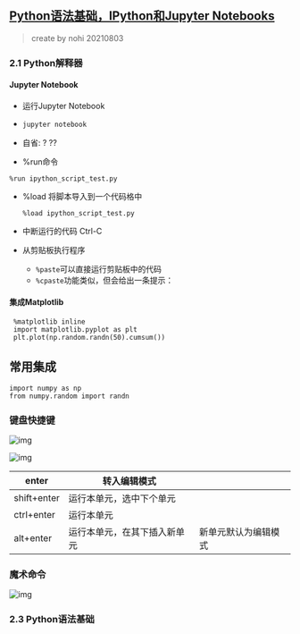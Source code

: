 ## [ Python语法基础，IPython和Jupyter Notebooks](https://www.jianshu.com/p/fc93e943e94a)

> create by nohi 20210803



### 2.1 Python解释器

#### Jupyter Notebook

*  运行Jupyter Notebook

* ```csharp
  jupyter notebook
  ```

* 自省:  ?     ??

*  %run命令

  ```
  %run ipython_script_test.py
  ```

* %load 将脚本导入到一个代码格中

  ```
  %load ipython_script_test.py
  ```

* 中断运行的代码  Ctrl-C

* 从剪贴板执行程序

  * `%paste`可以直接运行剪贴板中的代码
  * `%cpaste`功能类似，但会给出一条提示：

#### 集成Matplotlib

```
 %matplotlib inline
 import matplotlib.pyplot as plt
 plt.plot(np.random.randn(50).cumsum())
```



## 常用集成

```
import numpy as np
from numpy.random import randn
```



### 键盘快捷键

![img](https://upload-images.jianshu.io/upload_images/7178691-9ed3866ea25c11f8.png?imageMogr2/auto-orient/strip|imageView2/2/format/webp)

![img](https://upload-images.jianshu.io/upload_images/7178691-e179f5ea00e50691.png?imageMogr2/auto-orient/strip|imageView2/2/w/491/format/webp)



| enter       | 转入编辑模式                 |                      |
| ----------- | ---------------------------- | -------------------- |
| shift+enter | 运行本单元，选中下个单元     |                      |
| ctrl+enter  | 运行本单元                   |                      |
| alt+enter   | 运行本单元，在其下插入新单元 | 新单元默认为编辑模式 |



### 魔术命令

![img](https://upload-images.jianshu.io/upload_images/7178691-c72b11add9b8ccf8.png?imageMogr2/auto-orient/strip|imageView2/2/w/695/format/webp)

### 2.3 Python语法基础

